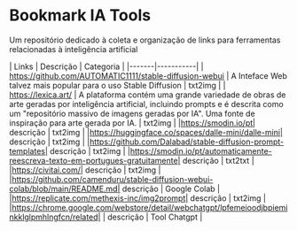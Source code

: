 # Bookmark IA Tools

Um repositório dedicado à coleta e organização de links para ferramentas relacionadas à inteligência artificial




| Links | Descrição | Categoria |
|-------|-----------|
| https://github.com/AUTOMATIC1111/stable-diffusion-webui | A Inteface Web talvez mais popular para o uso Stable Diffusion | txt2img |
| https://lexica.art/ |  A plataforma contém uma grande variedade de obras de arte geradas por inteligência artificial, incluindo prompts e é descrita como um "repositório massivo de imagens geradas por IA". Uma fonte de inspiração para arte gerada por IA. | txt2img |
|https://smodin.io/pt| descrição | txt2img |
|https://huggingface.co/spaces/dalle-mini/dalle-mini| descrição | txt2img |
|https://github.com/Dalabad/stable-diffusion-prompt-templates| descrição | txt2img |
|https://smodin.io/pt/automaticamente-reescreva-texto-em-portugues-gratuitamente| descrição | txt2txt |
|https://civitai.com/| descrição | txt2img |
|https://github.com/camenduru/stable-diffusion-webui-colab/blob/main/README.md| descrição | Google Colab |
|https://replicate.com/methexis-inc/img2prompt| descrição | txt2img |
|https://chrome.google.com/webstore/detail/webchatgpt/lpfemeioodjbpieminkklglpmhlngfcn/related| | descrição | Tool Chatgpt |


